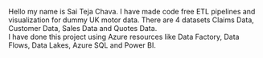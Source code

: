 Hello my name is Sai Teja Chava. I have made code free ETL pipelines and visualization for dummy UK motor data. There are 4 datasets Claims Data, Customer Data, Sales Data and Quotes Data.  
I have done this project using Azure resources like Data Factory, Data Flows, Data Lakes, Azure SQL and Power BI.
